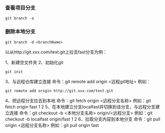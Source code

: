 ### 查看项目分支

```
git branch -a
```



### 删除本地分支

```
git branch -d <branchName>
```

以从http://git.xxx.com/test.git上拉去fast分支为例：

1、新建空文件夹
2、初始化git

```
git init
```

3、与远程仓库建立连接
命令：git remote add origin <远程git地址>
例如：

```
git remote add origin http://git.xxx.com/test.git
```



4、把远程分支拉去到本地
命令：git fetch origin <远程分支名称>
例如：git fetch origin fast
1
2
5、在本地建立分支localfast并切换到该分支，与远程分支建立连接
命令：git checkout -b <本地分支名称> origin/<远程分支>
例如：git checkout -b localfast origin/fast
1
2
6、拉取分支内容到本地分支
命令：git pull origin <远程分支名称>
例如：git pull origin fast
